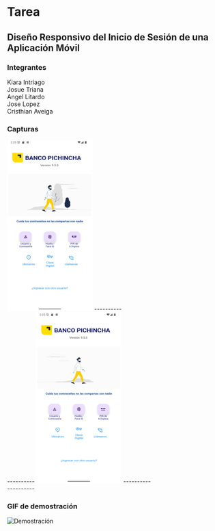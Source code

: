 # Tarea 
## Diseño Responsivo del Inicio de Sesión de una Aplicación Móvil
### Integrantes
Kiara Intriago  
Josue Triana  
Angel Litardo  
Jose Lopez  
Cristhian Aveiga

### Capturas
<img src="cap1.png" width="200" height="400">
----------<br>
----------
<img src="cap2.png" width="200" height="400">
----------<br>
----------

### GIF de demostración
![Demostración](gradle/wrapper/grabacion.gif)
